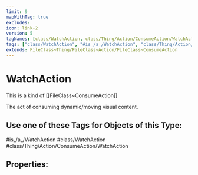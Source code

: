 ```yaml
---
limit: 9
mapWithTag: true
excludes:
icon: link-2
version: 5
tagNames: [class/WatchAction, class/Thing/Action/ConsumeAction/WatchAction, schema-org/WatchAction]
tags: ["class/WatchAction", "#is_/a_/WatchAction", "class/Thing/Action/ConsumeAction/WatchAction"]
extends: FileClass~Thing/FileClass~Action/FileClass~ConsumeAction
---
```


# WatchAction
This is a kind of [[FileClass~ConsumeAction]]

The act of consuming dynamic/moving visual content.


## Use one of these Tags for Objects of this Type:

#is_/a_/WatchAction
#class/WatchAction
#class/Thing/Action/ConsumeAction/WatchAction

## Properties:


